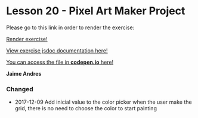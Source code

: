 # Lesson 20 - Pixel Art Maker Project

Please go to this link in order to render the exercise:

[Render exercise!](http://github.ekorre.org/2017-Google-Developer-Challenge/Lesson-20/index.html)

[View exercise jsdoc documentation here!](http://github.ekorre.org/2017-Google-Developer-Challenge/Lesson-20/documentation/files.html)

[You can access the file in **codepen.io** here!](https://codepen.io/jaimeandrescatano/pen/bYjreP)

**Jaime Andres**

### [](#header-3)Changed

* 2017-12-09 Add inicial value to the color picker when the user make the grid, there is no need to choose the color to start painting
